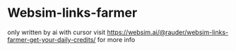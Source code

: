 # Websim-links-farmer
only written by ai with cursor
visit https://websim.ai/@rauder/websim-links-farmer-get-your-daily-credits/ for more info
